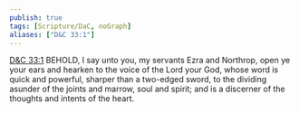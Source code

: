 ```yaml
---
publish: true
tags: [Scripture/DaC, noGraph]
aliases: ["D&C 33:1"]
---
```

[D&C 33:1](https://churchofjesuschrist.org/study/scriptures/dc-testament/dc/33?lang=eng&id=p1#p1) BEHOLD, I say unto you, my servants Ezra and Northrop, open ye your ears and hearken to the voice of the Lord your God, whose word is quick and powerful, sharper than a two-edged sword, to the dividing asunder of the joints and marrow, soul and spirit; and is a discerner of the thoughts and intents of the heart.
